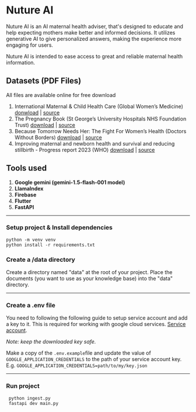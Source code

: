 ﻿# Nuture AI

Nuture AI is an AI maternal health adviser, that's designed to educate and help expecting mothers make better and informed decisions. It utilizes generative AI to give personalized answers, making the experience more engaging for users.

Nuture AI is intended to ease access to great and reliable maternal health information.

## Datasets (PDF Files)

All files are available online for free download

1. International Maternal & Child Health Care (Global Women’s Medicine) [donwload](https://www.glowm.com/pdf/International%20Maternal%20and%20Child%20Healthcare%20Textbook.%20A%20practical%20manual%20for%20hospitals%20worldwide%20MCAI%20ALSG.pdf) | [source](https://www.glowm.com/resource-type/resource/textbook/title/international-maternal-and-child-healthcare----a-practical-manual-for-hospitals-worldwide/resource-doc/1968)
2. The Pregnancy Book (St George’s University Hospitals NHS Foundation Trust) [download](https://www.stgeorges.nhs.uk/wp-content/uploads/2013/11/Pregnancy_Book_comp.pdf) | [source](https://www.stgeorges.nhs.uk/)
3. Because Tomorrow Needs Her: The Fight For Women’s Health (Doctors Without Borders) [download](http://womenshealth.msf.org/wp-content/uploads/2015/03/Womens-Health-Book.pdf) | [source](https://www.doctorswithoutborders.org/who-we-are/books-about-msf/because-tomorrow-needs-her)
4. Improving maternal and newborn health and survival and reducing stillbirth - Progress report 2023 (WHO) [download](https://iris.who.int/bitstream/handle/10665/367617/9789240073678-eng.pdf?sequence=1) | [source](https://www.who.int/publications/i/item/9789240073678)

## Tools used

1. **Google gemini (gemini-1.5-flash-001 model)**
2. **LlamaIndex**
3. **Firebase**
4. **Flutter**
5. **FastAPI**

---

### Setup project & Install dependencies

    python -m venv venv
    python install -r requirements.txt

### Create a /data directory

Create a directory named "data" at the root of your project. Place the documents (you want to use as your knowledge base) into the "data" directory.

---

### Create a .env file

You need to following the following guide to setup service account and add a key to it. This is required for working with google cloud services. [Service account](https://cloud.google.com/iam/docs/keys-create-delete#creating).

_Note: keep the downloaded key safe._

Make a copy of the `.env.example`file and update the value of `GOOGLE_APPLICATION_CREDENTIALS` to the path of your service account key. E.g. `GOOGLE_APPLICATION_CREDENTIALS=path/to/my/key.json`

---

### Run project

```
 python ingest.py
 fastapi dev main.py
```
